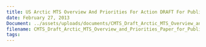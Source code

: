 ```yaml
---
title: US Arctic MTS Overview And Priorities For Action DRAFT For Public Comment
date: February 27, 2013
Document: ../assets/uploads/documents/CMTS_Draft_Arctic_MTS_Overview_and_Priorities_Paper_for_Public_Comment-Feb2013.pdf
filename: CMTS_Draft_Arctic_MTS_Overview_and_Priorities_Paper_for_Public_Comment-Feb2013.pdf
tags:
---
```

